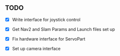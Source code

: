 
## TODO
 - [x] Write interface for joystick control
 - [x] Get Nav2 and Slam Params and Launch files set up
 - [x] Fix hardware interface for ServoPart
 - [x] Set up camera interface

